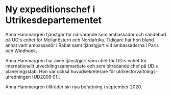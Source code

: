# Ny expeditionschef i Utrikesdepartementet

Anna Hammargren tjänstgör för närvarande som ambassadör och sändebud på UD:s enhet för Mellanöstern och Nordafrika. Tidigare har hon bland annat varit ambassadör i Rabat samt tjänstgjort vid ambassaderna i Paris och Windhoek.

Anna Hammargren har även tjänstgjort som chef för UD:s enhet för internationellt utvecklingssammarbete och som biträdande chef på UD:s planeringsstab. Hon var också huvudsekreterare för utrikesförvaltnings-utredningen (UD2009:01).

Anna Hammargren tillträder sin nya befattning i september 2020.
